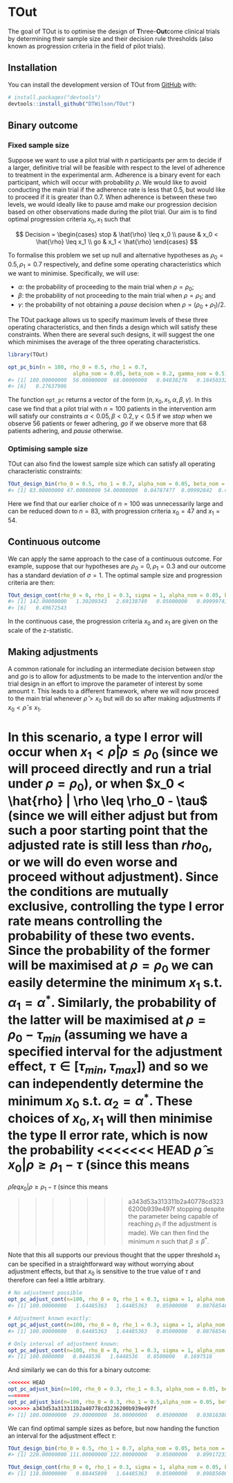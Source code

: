 
<!-- README.md is generated from README.Rmd. Please edit that file -->

# TOut

<!-- badges: start -->
<!-- badges: end -->

The goal of TOut is to optimise the design of **T**hree-**Out**come
clinical trials by determining their sample size and their decision rule
thresholds (also known as progression criteria in the field of pilot
trials).

## Installation

You can install the development version of TOut from
[GitHub](https://github.com/) with:

``` r
# install.packages("devtools")
devtools::install_github("DTWilson/TOut")
```

## Binary outcome

### Fixed sample size

Suppose we want to use a pilot trial with $n$ participants per arm to
decide if a larger, definitive trial will be feasible with respect to
the level of adherence to treatment in the experimental arm. Adherence
is a binary event for each participant, which will occur with
probability $\rho$. We would like to avoid conducting the main trial if
the adherence rate is less that 0.5, but would like to proceed if it is
greater than 0.7. When adherence is between these two levels, we would
ideally like to pause amd make our progression decision based on other
observations made during the pilot trial. Our aim is to find optimal
progression criteria $x_0, x_1$ such that

$$
Decision =
\begin{cases}
 stop    & \hat{\rho} \leq x_0 \\
 pause   & x_0 < \hat{\rho} \leq x_1 \\
 go      & x_1 < \hat{\rho}
 \end{cases}       
$$

To formalise this problem we set up null and alternative hypotheses as
$\rho_0 = 0.5, \rho_1 = 0.7$ respectively, and define some operating
characteristics which we want to minimise. Specifically, we will use:

-   $\alpha$: the probability of proceeding to the main trial when
    $\rho = \rho_0$;
-   $\beta$: the probability of not proceeding to the main trial when
    $\rho = \rho_1$; and
-   $\gamma$: the probability of not obtaining a $pause$ decision when
    $\rho = (\rho_0 + \rho_1)/2$.

The TOut package allows us to specify maximum levels of these three
operating characteristics, and then finds a design which will satisfy
these constraints. When there are several such designs, it will suggest
the one which minimises the average of the three operating
characteristics.

``` r
library(TOut)

opt_pc_bin(n = 100, rho_0 = 0.5, rho_1 = 0.7,
                     alpha_nom = 0.05, beta_nom = 0.2, gamma_nom = 0.5)
#> [1] 100.00000000  56.00000000  68.00000000   0.04838276   0.18450332
#> [6]   0.27637906
```

The function `opt_pc` returns a vector of the form
$(n, x_0, x_1, \alpha, \beta, \gamma)$. In this case we find that a
pilot trial with $n = 100$ patients in the intervention arm will satisfy
our constraints $\alpha < 0.05, \beta < 0.2, \gamma < 0.5$ if we $stop$
when we observe 56 patients or fewer adhering, $go$ if we observe more
that 68 patients adhering, and $pause$ otherwise.

### Optimising sample size

TOut can also find the lowest sample size which can satisfy all
operating characteristic constraints:

``` r
TOut_design_bin(rho_0 = 0.5, rho_1 = 0.7, alpha_nom = 0.05, beta_nom = 0.1, gamma_nom = 0.5)
#> [1] 83.00000000 47.00000000 54.00000000  0.04787477  0.09992842  0.44729885
```

Here we find that our earlier choice of $n = 100$ was unnecessarily
large and can be reduced down to $n = 83$, with progression criteria
$x_0 = 47$ and $x_1 = 54$.

## Continuous outcome

We can apply the same approach to the case of a continuous outcome. For
example, suppose that our hypotheses are $\rho_0 = 0, \rho_1 = 0.3$ and
our outcome has a standard deviation of $\sigma = 1$. The optimal sample
size and progression criteria are then:

``` r
TOut_design_cont(rho_0 = 0, rho_1 = 0.3, sigma = 1, alpha_nom = 0.05, beta_nom = 0.1, gamma_nom = 0.5)
#> [1] 142.00000000   1.30209343   2.69138749   0.05000000   0.09999743
#> [6]   0.49672543
```

In the continuous case, the progression criteria $x_0$ and $x_1$ are
given on the scale of the z-statistic.

## Making adjustments

A common rationale for including an intermediate decision between $stop$
and $go$ is to allow for adjustments to be made to the intervention
and/or the trial design in an effort to improve the parameter of
interest by some amount $\tau$. This leads to a different framework,
where we will now proceed to the main trial whenever $\hat{\rho} > x_0$
but will do so after making adjustments if $x_0 < \hat{\rho} \leq x_1$.

In this scenario, a type I error will occur when
$x_1 < \hat{\rho} | \rho \leq \rho_0$ (since we will proceed directly
and run a trial under $\rho = \rho_0$), or when
$x_0 < \hat{rho} | \rho \leq \rho_0 - \tau$ (since we will either adjust
but from such a poor starting point that the adjusted rate is still less
than $rho_0$, or we will do even worse and proceed without adjustment).
Since the conditions are mutually exclusive, controlling the type I
error rate means controlling the probability of these two events. Since
the probability of the former will be maximised at $\rho = \rho_0$ we
can easily determine the minimum $x_1$ s.t. $\alpha_1 = \alpha^*$.
Similarly, the probability of the latter will be maximised at
$\rho = \rho_0 - \tau_{min}$ (assuming we have a specified interval for
the adjustment effect, $\tau \in [\tau_{min}, \tau_{max}]$) and so we
can independently determine the minimum $x_0$ s.t.
$\alpha_2 = \alpha^*$. These choices of $x_0, x_1$ will then minimise
the type II error rate, which is now the probability
<<<<<<< HEAD
$\hat{\rho} \leq x_0 | \rho \geq \rho_1 - \tau$ (since this means
=======
$\hat{\rho} leq x_0 | \rho \geq \rho_1 - \tau$ (since this means
>>>>>>> a343d53a313311b2a40778cd3236200b939e497f
stopping despite the parameter being capable of reaching $\rho_1$ if the
adjustment is made). We can then find the minimum $n$ such that
$\beta \leq \beta^*$.

Note that this all supports our previous thought that the upper
threshold $x_1$ can be specified in a straightforward way without
worrying about adjustment effects, but that $x_0$ is sensitive to the
true value of $\tau$ and therefore can feel a little arbitrary.

``` r
# No adjustment possible
opt_pc_adjust_cont(n=100, rho_0 = 0, rho_1 = 0.3, sigma = 1, alpha_nom = 0.05, beta_nom = 0.2,  tau_min=0, tau_max=0)
#> [1] 100.00000000   1.64485363   1.64485363   0.05000000   0.08768546

# Adjustment known exactly:
opt_pc_adjust_cont(n=100, rho_0 = 0, rho_1 = 0.3, sigma = 1, alpha_nom = 0.05, beta_nom = 0.2,  tau_min=0.1, tau_max=0.1)
#> [1] 100.00000000   0.64485363   1.64485363   0.05000000   0.08768546

# Only interval of adjustment known:
opt_pc_adjust_cont(n=100, rho_0 = 0, rho_1 = 0.3, sigma = 1, alpha_nom = 0.05, beta_nom = 0.2,  tau_min=0.08, tau_max=0.12)
#> [1] 100.0000000   0.8448536   1.6448536   0.0500000   0.1697518
```

And similarly we can do this for a binary outcome:

``` r
<<<<<<< HEAD
opt_pc_adjust_bin(n=100, rho_0 = 0.3, rho_1 = 0.5, alpha_nom = 0.05, beta_nom = 0.2,  tau_min=0.08, tau_max=0.12)
=======
opt_pc_adjust_bin(n=100, rho_0 = 0.3, rho_1 = 0.5,alpha_nom = 0.05, beta_nom = 0.2,  tau_min=0.08, tau_max=0.12)
>>>>>>> a343d53a313311b2a40778cd3236200b939e497f
#> [1] 100.00000000  29.00000000  38.00000000   0.05000000   0.03816388
```

We can find optimal sample sizes as before, but now handing the function
an interval for the adjustment effect $\tau$:

``` r
TOut_design_bin(rho_0 = 0.5, rho_1 = 0.7, alpha_nom = 0.05, beta_nom = 0.1, tau = c(0.05, 0.15))
#> [1] 220.00000000 111.00000000 122.00000000   0.05000000   0.09917233

TOut_design_cont(rho_0 = 0, rho_1 = 0.3, sigma = 1, alpha_nom = 0.05, beta_nom = 0.1, tau = c(0.07, 0.1))
#> [1] 118.00000000   0.88445899   1.64485363   0.05000000   0.09885608
```

